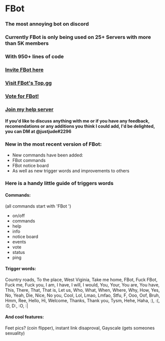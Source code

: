 # FBot
### The most annoying bot on discord

### Currently FBot is only being used on 25+ Servers with more than 5K members

### With 950+ lines of code

### [Invite FBot here](https://discord.com/oauth2/authorize?client_id=711934102906994699&permissions=8&scope=bot)

### [Visit FBot's Top.gg](https://top.gg/bot/711934102906994699)

### [Vote for FBot!](https://top.gg/bot/711934102906994699/vote)

### [Join my help server](https://discord.gg/BDpXRq9)

#### If you'd like to discuss anything with me or if you have any feedback, recomendations or any additions you think I could add, I'd be delighted, you can DM at @justjude#2296

### New in the most recent version of FBot:
- New commands have been added:
- FBot commands
- FBot notice board
- As well as new trigger words and improvements to others

### Here is a handy little guide of triggers words
#### Commands:
(all commands start with 'FBot ')
- on/off
- commands
- help
- info
- notice board
- events
- vote
- status
- ping

#### Trigger words:
Country roads, To the place, West Viginia, Take me home, FBot, Fuck FBot, Fuck me, Fuck you, I am, I have, I will, I would, You, Your, You are, You have, This, There, That, That is, Let us, Who, What, When, Where, Why, How, Yes, No, Yeah, Die, Nice, No you, Cool, Lol, Lmao, Lmfao, Stfu, F, Ooo, Oof, Bruh, Hmm, Ree, Hello, Hi, Welcome, Thanks, Thank you, Tysm, Hehe, Haha, :), :(, :D, D:, :O, :|

#### And cool features:
Feet pics? (coin flipper), instant link disaproval, Gayscale (gets someones sexuality)
